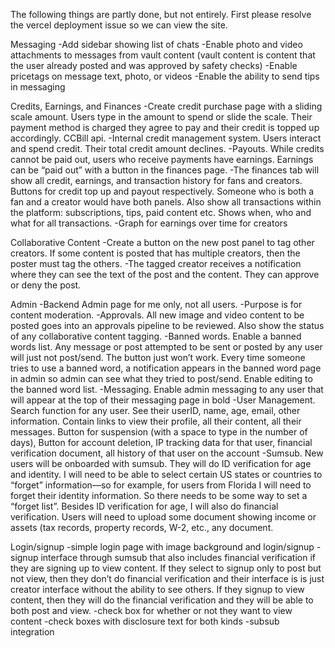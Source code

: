 
The following things are partly done, but not entirely. First please resolve the vercel deployment issue so we can view the site. 

Messaging
	-Add sidebar showing list of chats
	-Enable photo and video attachments to messages from vault content (vault content is content that the user already posted and was approved by safety checks)
	-Enable pricetags on message text, photo, or videos
	-Enable the ability to send tips in messaging

Credits, Earnings, and Finances
	-Create credit purchase page with a sliding scale amount. Users type in the amount to spend or slide the scale. Their payment method is charged they agree to pay and their credit is topped up accordingly. CCBill api. 
	-Internal credit management system. Users interact and spend credit. Their total credit amount declines. 
	-Payouts. While credits cannot be paid out, users who receive payments have earnings. Earnings can be “paid out” with a button in the finances page. 
	-The finances tab will show all credit, earnings, and transaction history for fans and creators. Buttons for credit top up and payout respectively. Someone who is both a fan and a creator would have both panels. Also show all transactions within the platform: subscriptions, tips, paid content etc. Shows when, who and what for all transactions. 
	-Graph for earnings over time for creators

Collaborative Content
	-Create a button on the new post panel to tag other creators. If some content is posted that has multiple creators, then the poster must tag the others. 
	-The tagged creator receives a notification where they can see the text of the post and the content. They can approve or deny the post. 

Admin
	-Backend Admin page for me only, not all users. 
	-Purpose is for content moderation. 
	-Approvals. All new image and video content to be posted goes into an approvals pipeline to be reviewed. Also show the status of any collaborative content tagging. 
	-Banned words. Enable a banned words list. Any message or post attempted to be sent or posted by any user will just not post/send. The button just won’t work. Every time someone tries to use a banned word, a notification appears in the banned word page in admin so admin can see what they tried to post/send. Enable editing to the banned word list. 
	-Messaging. Enable admin messaging to any user that will appear at the top of their messaging page in bold
	-User Management. Search function for any user. See their userID, name, age, email, other information. Contain links to view their profile, all their content, all their messages. Button for suspension (with a space to type in the number of days), Button for account deletion, IP tracking data for that user, financial verification document, all history of that user on the account
	-Sumsub. New users will be onboarded with sumsub. They will do ID verification for age and identity. I will need to be able to select certain US states or countries to “forget” information—so for example, for users from Florida I will need to forget their identity information. So there needs to be some way to set a “forget list”. Besides ID verification for age, I will also do financial verification. Users will need to upload some document showing income or assets (tax records, property records, W-2, etc., any document. 

Login/signup
	-simple login page with image background and login/signup
	-signup interface through sumsub that also includes financial verification if they are signing up to view content. If they select to signup only to post but not view, then they don’t do financial verification and their interface is is just creator interface without the ability to see others. If they signup to view content, then they will do the financial verification and they will be able to both post and view. 
	-check box for whether or not they want to view content
	-check boxes with disclosure text for both kinds
	-subsub integration















